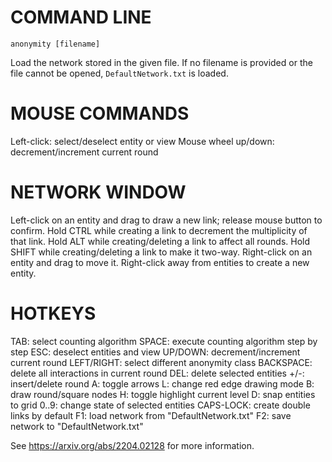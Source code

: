 # COMMAND LINE
```
anonymity [filename]
```
Load the network stored in the given file. If no filename is provided or the file cannot be opened, `DefaultNetwork.txt` is loaded.

# MOUSE COMMANDS

Left-click: select/deselect entity or view
Mouse wheel up/down: decrement/increment current round

# NETWORK WINDOW

Left-click on an entity and drag to draw a new link; release mouse button to confirm.
Hold CTRL while creating a link to decrement the multiplicity of that link.
Hold ALT while creating/deleting a link to affect all rounds.
Hold SHIFT while creating/deleting a link to make it two-way.
Right-click on an entity and drag to move it.
Right-click away from entities to create a new entity.

# HOTKEYS

TAB: select counting algorithm
SPACE: execute counting algorithm step by step
ESC: deselect entities and view
UP/DOWN: decrement/increment current round
LEFT/RIGHT: select different anonymity class
BACKSPACE: delete all interactions in current round
DEL: delete selected entities
+/-: insert/delete round
A: toggle arrows
L: change red edge drawing mode
B: draw round/square nodes
H: toggle highlight current level
D: snap entities to grid
0..9: change state of selected entities
CAPS-LOCK: create double links by default
F1: load network from "DefaultNetwork.txt"
F2: save network to "DefaultNetwork.txt"


See https://arxiv.org/abs/2204.02128 for more information.
